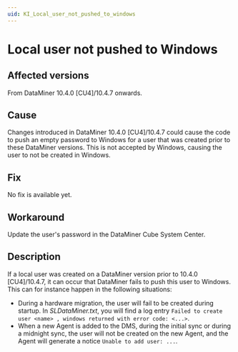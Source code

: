 ```yaml
---
uid: KI_Local_user_not_pushed_to_windows
---
```


# Local user not pushed to Windows

## Affected versions

From DataMiner 10.4.0 [CU4]/10.4.7 onwards.<!-- RN 39234 -->

## Cause

Changes introduced in DataMiner 10.4.0 [CU4]/10.4.7 could cause the code to push an empty password to Windows for a user that was created prior to these DataMiner versions. This is not accepted by Windows, causing the user to not be created in Windows.

## Fix

No fix is available yet.<!-- RN 42819 - reverted by 43488 -->

## Workaround

Update the user's password in the DataMiner Cube System Center.

## Description

If a local user was created on a DataMiner version prior to 10.4.0 [CU4]/10.4.7, it can occur that DataMiner fails to push this user to Windows. This can for instance happen in the following situations:

- During a hardware migration, the user will fail to be created during startup. In *SLDataMiner.txt*, you will find a log entry `Failed to create user <name> , windows returned with error code: <...>`.
- When a new Agent is added to the DMS, during the initial sync or during a midnight sync, the user will not be created on the new Agent, and the Agent will generate a notice `Unable to add user: ...`.
